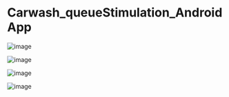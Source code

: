 # Carwash_queueStimulation_AndroidApp


![image](https://user-images.githubusercontent.com/112812782/190960640-69b4b1df-2def-4c4b-868c-102d94138341.png)


![image](https://user-images.githubusercontent.com/112812782/190960861-7fe0a1ed-8eb7-446c-819e-04e616196f5e.png)


![image](https://user-images.githubusercontent.com/112812782/190960947-4a3ddf46-fdde-4887-9d79-2672b3e34b76.png)


![image](https://user-images.githubusercontent.com/112812782/190961061-96ac3a8b-fc2e-4743-9c6d-7767a4e00c79.png)
